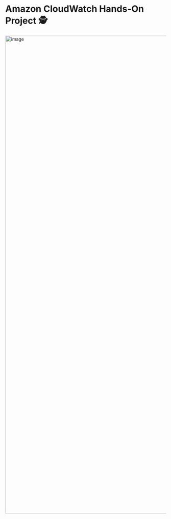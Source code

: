 # Amazon CloudWatch Hands-On Project 🕵️

<img width="1492" alt="image" src="https://github.com/user-attachments/assets/279281ec-19cb-4395-a1fb-1e7f13fbd9ee">
